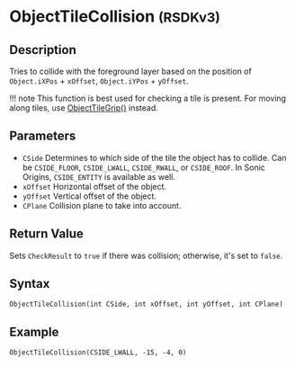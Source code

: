 # ObjectTileCollision <small>(RSDKv3)</small>

## Description
Tries to collide with the foreground layer based on the position of `Object.iXPos` + `xOffset`, `Object.iYPos` + `yOffset`.

!!! note
    This function is best used for checking a tile is present. For moving along tiles, use [ObjectTileGrip()](ObjectTileGrip.md) instead.

## Parameters
- `CSide`
Determines to which side of the tile the object has to collide. Can be `CSIDE_FLOOR`, `CSIDE_LWALL`, `CSIDE_RWALL`, or `CSIDE_ROOF`. In Sonic Origins, `CSIDE_ENTITY` is available as well.
- `xOffset`
Horizontal offset of the object.
- `yOffset`
Vertical offset of the object.
- `CPlane`
Collision plane to take into account.

## Return Value
Sets `CheckResult` to `true` if there was collision; otherwise, it's set to `false`.

## Syntax
```
ObjectTileCollision(int CSide, int xOffset, int yOffset, int CPlane)
```

## Example
```
ObjectTileCollision(CSIDE_LWALL, -15, -4, 0)
```